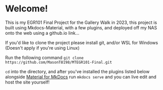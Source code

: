 # Welcome!

This is my EGR101 Final Project for the Gallery Walk in 2023, this project is built using Mkdocs-Material, with a few plugins, and deployed off my NAS onto the web using a github.io link...

If you'd like to clone the project please install git, and/or WSL for Windows (Doesn't apply if you're using Linux)

Run the following command `git clone https://github.com/MasonT8198/MTEGR101-Final.git`

`cd` into the directory, and after you've installed the plugins listed below alongside [Material for MkDocs](https://squidfunk.github.io/mkdocs-material/getting-started/) run `mkdocs serve` and you can live edit and host the site yourself!
